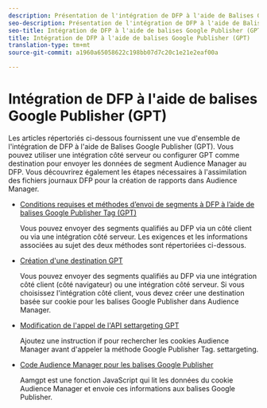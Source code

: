 ```yaml
---
description: Présentation de l'intégration de DFP à l'aide de Balises Google Publisher (GPT).
seo-description: Présentation de l'intégration de DFP à l'aide de Balises Google Publisher (GPT) dans Adobe Audience Manager (AAM).
seo-title: Intégration de DFP à l'aide de balises Google Publisher (GPT) dans Adobe Audience Manager (AAM)
title: Intégration de DFP à l'aide de balises Google Publisher (GPT)
translation-type: tm+mt
source-git-commit: a1960a65058622c198bb07d7c20c1e21e2eaf00a

---
```



# Intégration de DFP à l'aide de balises Google Publisher (GPT)

Les articles répertoriés ci-dessous fournissent une vue d'ensemble de l'intégration de DFP à l'aide de Balises Google Publisher (GPT). Vous pouvez utiliser une intégration côté serveur ou configurer GPT comme destination pour envoyer les données de segment Audience Manager au DFP. Vous découvrirez également les étapes nécessaires à l'assimilation des fichiers journaux DFP pour la création de rapports dans Audience Manager.

* [Conditions requises et méthodes d’envoi de segments à DFP à l’aide de balises Google Publisher Tag (GPT)](/help/using/integration/gpt-aam-destination/gpt-aam-requirements.md)

   Vous pouvez envoyer des segments qualifiés au DFP via un côté client ou via une intégration côté serveur. Les exigences et les informations associées au sujet des deux méthodes sont répertoriées ci-dessous.

* [Création d'une destination GPT](/help/using/integration/gpt-aam-destination/gpt-aam-create-destination.md)

   Vous pouvez envoyer des segments qualifiés au DFP via une intégration côté client (côté navigateur) ou une intégration côté serveur. Si vous choisissez l'intégration côté client, vous devez créer une destination basée sur cookie pour les balises Google Publisher dans Audience Manager.

* [Modification de l'appel de l'API settargeting GPT](/help/using/integration/gpt-aam-destination/gpt-aam-modify-api.md)

   Ajoutez une instruction if pour rechercher les cookies Audience Manager avant d'appeler la méthode Google Publisher Tag. settargeting.

* [Code Audience Manager pour les balises Google Publisher](/help/using/integration/gpt-aam-destination/gpt-aam-aamgpt-code.md)

   Aamgpt est une fonction JavaScript qui lit les données du cookie Audience Manager et envoie ces informations aux balises Google Publisher.
